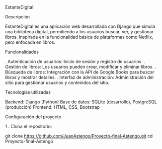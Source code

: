 EstanteDigital

Descripción

EstanteDigital es una aplicación web desarrollada con Django que simula una biblioteca digital, permitiendo a los usuarios buscar, ver, y gestionar libros. Inspirada en la funcionalidad básica de plataformas como Netflix, pero enfocada en libros.

Funcionalidades

. Autenticación de usuarios: Inicio de sesión y registro de usuarios.
. Gestión de libros: Los usuarios pueden crear, modificar y eliminar libros.
. Búsqueda de libros: Integración con la API de Google Books para buscar libros y mostrar detalles.
. Interfaz de administración: Administración del sitio para gestionar usuarios y contenidos del sitio.

Tecnologías utilizadas

Backend: Django (Python)
Base de datos: SQLite (desarrollo), PostgreSQL (producción)
Frontend: HTML, CSS, Bootstrap

Configuración del proyecto

1 . Clona el repositorio:

git clone https://github.com/JuanAstengo/Proyecto-final-Astengo.git
cd Proyecto-final-Astengo